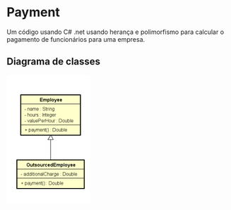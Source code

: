 # Payment
Um código usando C# .net usando herança e polimorfismo para calcular o pagamento de funcionários para uma empresa.  

## Diagrama de classes
![](https://github.com/DiegoLins10/Payment/blob/master/classes.png)
